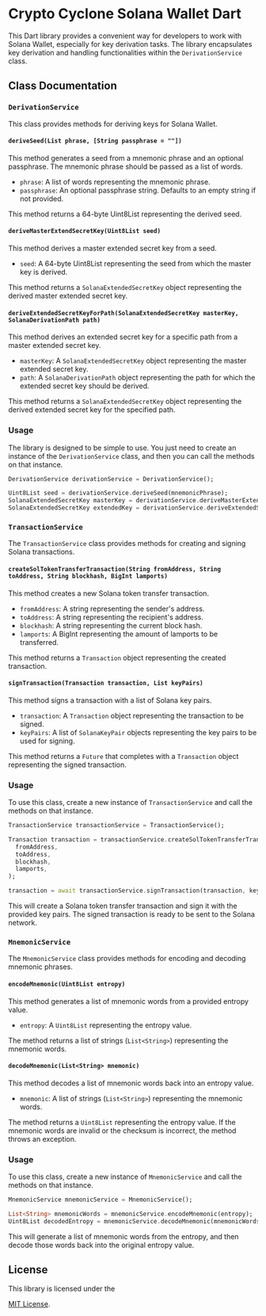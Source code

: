 # Crypto Cyclone Solana Wallet Dart

This Dart library provides a convenient way for developers to work with Solana Wallet, especially for key derivation tasks. The library encapsulates key derivation and handling functionalities within the `DerivationService` class.

## Class Documentation

### `DerivationService`

This class provides methods for deriving keys for Solana Wallet.

#### `deriveSeed(List phrase, [String passphrase = ""])`

This method generates a seed from a mnemonic phrase and an optional passphrase. The mnemonic phrase should be passed as a list of words.

- `phrase`: A list of words representing the mnemonic phrase.
- `passphrase`: An optional passphrase string. Defaults to an empty string if not provided.

This method returns a 64-byte Uint8List representing the derived seed.

#### `deriveMasterExtendSecretKey(Uint8List seed)`

This method derives a master extended secret key from a seed.

- `seed`: A 64-byte Uint8List representing the seed from which the master key is derived.

This method returns a `SolanaExtendedSecretKey` object representing the derived master extended secret key.

#### `deriveExtendedSecretKeyForPath(SolanaExtendedSecretKey masterKey, SolanaDerivationPath path)`

This method derives an extended secret key for a specific path from a master extended secret key.

- `masterKey`: A `SolanaExtendedSecretKey` object representing the master extended secret key.
- `path`: A `SolanaDerivationPath` object representing the path for which the extended secret key should be derived.

This method returns a `SolanaExtendedSecretKey` object representing the derived extended secret key for the specified path.

### Usage

The library is designed to be simple to use. You just need to create an instance of the `DerivationService` class, and then you can call the methods on that instance.

```dart
DerivationService derivationService = DerivationService();

Uint8List seed = derivationService.deriveSeed(mnemonicPhrase);
SolanaExtendedSecretKey masterKey = derivationService.deriveMasterExtendSecretKey(seed);
SolanaExtendedSecretKey extendedKey = derivationService.deriveExtendedSecretKeyForPath(masterKey, path);
```

### `TransactionService`

The `TransactionService` class provides methods for creating and signing Solana transactions.

#### `createSolTokenTransferTransaction(String fromAddress, String toAddress, String blockhash, BigInt lamports)`

This method creates a new Solana token transfer transaction.

- `fromAddress`: A string representing the sender's address.
- `toAddress`: A string representing the recipient's address.
- `blockhash`: A string representing the current block hash.
- `lamports`: A BigInt representing the amount of lamports to be transferred.

This method returns a `Transaction` object representing the created transaction.

#### `signTransaction(Transaction transaction, List keyPairs)`

This method signs a transaction with a list of Solana key pairs.

- `transaction`: A `Transaction` object representing the transaction to be signed.
- `keyPairs`: A list of `SolanaKeyPair` objects representing the key pairs to be used for signing.

This method returns a `Future` that completes with a `Transaction` object representing the signed transaction.

### Usage

To use this class, create a new instance of `TransactionService` and call the methods on that instance.

```dart
TransactionService transactionService = TransactionService();

Transaction transaction = transactionService.createSolTokenTransferTransaction(
  fromAddress,
  toAddress,
  blockhash,
  lamports,
);

transaction = await transactionService.signTransaction(transaction, keyPairs);
```
This will create a Solana token transfer transaction and sign it with the provided key pairs. The signed transaction is ready to be sent to the Solana network.

### `MnemonicService`

The `MnemonicService` class provides methods for encoding and decoding mnemonic phrases.

#### `encodeMnemonic(Uint8List entropy)`

This method generates a list of mnemonic words from a provided entropy value.

- `entropy`: A `Uint8List` representing the entropy value.

The method returns a list of strings (`List<String>`) representing the mnemonic words.

#### `decodeMnemonic(List<String> mnemonic)`

This method decodes a list of mnemonic words back into an entropy value.

- `mnemonic`: A list of strings (`List<String>`) representing the mnemonic words.

The method returns a `Uint8List` representing the entropy value. If the mnemonic words are invalid or the checksum is incorrect, the method throws an exception.

### Usage

To use this class, create a new instance of `MnemonicService` and call the methods on that instance.

```dart
MnemonicService mnemonicService = MnemonicService();

List<String> mnemonicWords = mnemonicService.encodeMnemonic(entropy);
Uint8List decodedEntropy = mnemonicService.decodeMnemonic(mnemonicWords);
```
This will generate a list of mnemonic words from the entropy, and then decode those words back into the original entropy value.

## License

This library is licensed under the

[MIT License](https://opensource.org/licenses/MIT).
